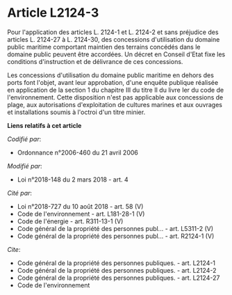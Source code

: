 # Article L2124-3

Pour l'application des articles L. 2124-1 et L. 2124-2 et sans préjudice des articles L. 2124-27 à L. 2124-30, des
concessions d'utilisation du domaine public maritime comportant maintien des terrains concédés dans le domaine public peuvent
être accordées. Un décret en Conseil d'Etat fixe les conditions d'instruction et de délivrance de ces concessions. 

Les concessions d'utilisation du domaine public maritime en dehors des ports font l'objet, avant leur approbation, d'une
enquête publique réalisée en application de la section 1 du chapitre III du titre II du livre Ier du code de l'environnement.
Cette disposition n'est pas applicable aux concessions de plage, aux autorisations d'exploitation de cultures marines et aux
ouvrages et installations soumis à l'octroi d'un titre minier.

**Liens relatifs à cet article**

_Codifié par_:

  - Ordonnance n°2006-460 du 21 avril 2006

_Modifié par_:

  - Loi n°2018-148 du 2 mars 2018 - art. 4

_Cité par_:

  - Loi n°2018-727 du 10 août 2018 - art. 58 (V)
  - Code de l'environnement - art. L181-28-1 (V)
  - Code de l'énergie - art. R311-13-1 (V)
  - Code général de la propriété des personnes publ... - art. L5311-2 (V)
  - Code général de la propriété des personnes publ... - art. R2124-1 (V)

_Cite_:

  - Code général de la propriété des personnes publiques. - art. L2124-1
  - Code général de la propriété des personnes publiques. - art. L2124-2
  - Code général de la propriété des personnes publiques. - art. L2124-27
  - Code de l'environnement
